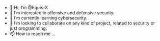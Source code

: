 - 👋 Hi, I’m @Equis-X
- 👀 I’m interested in offensive and defensive security.
- 🌱 I’m currently learning cybersecurity.
- 💞️ I’m looking to collaborate on any kind of project, related to security or just programming.
- 📫 How to reach me ...

<!---
Equis-X/Equis-X is a ✨ special ✨ repository because its `README.md` (this file) appears on your GitHub profile.
You can click the Preview link to take a look at your changes.
--->
